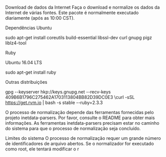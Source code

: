 Download de dados da Internet
Faça o download e normalize os dados da Internet de várias fontes. Este pacote é normalmente executado diariamente (após as 10:00 CST).

Dependências
Ubuntu

sudo apt-get install coreutils build-essential libssl-dev curl gnupg pigz liblz4-tool

Ruby

Ubuntu 16.04 LTS

sudo apt-get install ruby

Outras distribuições

gpg --keyserver hkp://keys.gnupg.net --recv-keys 409B6B1796C275462A1703113804BB82D39DC0E3
\curl -sSL https://get.rvm.io | bash -s stable --ruby=2.3.3


O processo de normalização depende das ferramentas fornecidas pelo projeto inetdata-parsers. Por favor, consulte o README para obter mais informações. As ferramentas inetdata-parsers precisam estar no caminho do sistema para que o processo de normalização seja concluído.

Limites do sistema
O processo de normalização requer um grande número de identificadores de arquivo abertos. Se o normalizador for executado como root, ele tentará modificar o r
